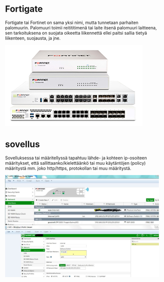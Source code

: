 # Fortigate

Fortigate tai Fortinet on sama yksi nimi, mutta tunnetaan parhaiten palomuurin. Palomuuri toimii reitititimenä tai laite itsenä palomuuri laitteena, sen tarkoituksena on suojata oikeetta liikennettä ellei paitsi sallia tietyä liikenteen, suojausta, ja jne.

![Alt text](images/fortigate-devices-1.jpg)

# sovellus

Sovelluksessa tai määritellyssä tapahtuu lähde- ja kohteen ip-osoiteen määritykset, että sallittaanko/kielettäänkö tai muu käytäntöjen (policy) määritystä mm. joko http/https, protokollan tai muu määritystä.

![Alt text](images/fortigate-software-1.jpeg)